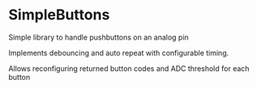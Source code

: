 # SimpleButtons

Simple library to handle pushbuttons on an analog pin

Implements debouncing and auto repeat with configurable timing.

Allows reconfiguring returned button codes and ADC threshold for each button
